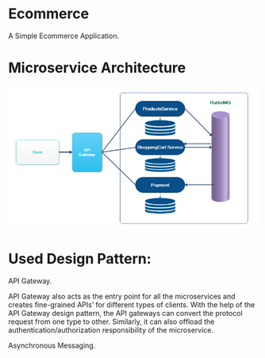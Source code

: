 # Ecommerce
A Simple Ecommerce Application.


# Microservice Architecture

![alt text](https://github.com/mo2274/Ecommerce/blob/master/Architecture-Diagram.PNG?raw=true)


# Used Design Pattern:
API Gateway.

  API Gateway also acts as the entry point for all the microservices and creates fine-grained APIs’ for different types of clients.
  With the help of the API Gateway design pattern, the API gateways can convert the protocol request from one type to other. Similarly, it can also offload the             authentication/authorization responsibility of the microservice.
  
Asynchronous Messaging.
  
